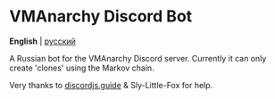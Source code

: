 # VMAnarchy Discord Bot
**English** | [русский](README_ru.md)

A Russian bot for the VMAnarchy Discord server. Currently it can only create 'clones' using the Markov chain.

Very thanks to [discordjs.guide](http://discordjs.guide) & Sly-Little-Fox for help.
